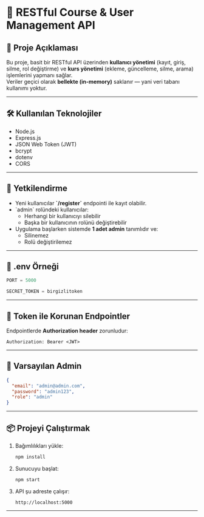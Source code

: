 # 📘 RESTful Course & User Management API

## 🚀 Proje Açıklaması

Bu proje, basit bir RESTful API üzerinden **kullanıcı yönetimi** (kayıt, giriş, silme, rol değiştirme) ve **kurs yönetimi** (ekleme, güncelleme, silme, arama) işlemlerini yapmanı sağlar.  
Veriler geçici olarak **bellekte (in-memory)** saklanır — yani veri tabanı kullanımı yoktur.

---

## 🛠️ Kullanılan Teknolojiler

- Node.js
- Express.js
- JSON Web Token (JWT)
- bcrypt
- dotenv
- CORS

---


## 🔐 Yetkilendirme

- Yeni kullanıcılar **\`/register\`** endpointi ile kayıt olabilir.
- \`admin\` rolündeki kullanıcılar:
  - Herhangi bir kullanıcıyı silebilir
  - Başka bir kullanıcının rolünü değiştirebilir
- Uygulama başlarken sistemde **1 adet admin** tanımlıdır ve:
  - Silinemez
  - Rolü değiştirilemez

---

## 📌 .env Örneği

```js
PORT = 5000

SECRET_TOKEN = birgizlitoken
```

---


## 🔐 Token ile Korunan Endpointler

Endpointlerde **Authorization header** zorunludur:  

`Authorization: Bearer <JWT>`


---

## 👤 Varsayılan Admin

```json
{
  "email": "admin@admin.com",
  "password": "admin123",
  "role": "admin"
}
```

---

## 📦 Projeyi Çalıştırmak

1. Bağımlılıkları yükle:
   ```bash
   npm install
   ```

2. Sunucuyu başlat:
   ```bash
   npm start
   ```

3. API şu adreste çalışır:
   ```
   http://localhost:5000
   ```

---
